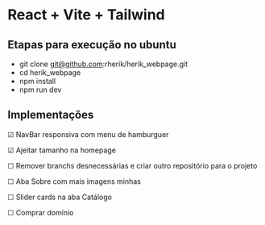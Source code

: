 # React + Vite + Tailwind

## Etapas para execução no ubuntu

- git clone git@github.com:rherik/herik_webpage.git
- cd herik_webpage
- npm install
- npm run dev

## Implementações

&#9745; NavBar responsiva com menu de hamburguer

&#9745; Ajeitar tamanho na homepage

&#9744; Remover branchs desnecessárias e criar outro repositório para o projeto

&#9744; Aba Sobre com mais imagens minhas

&#9744; Slider cards na aba Catálogo

&#9744; Comprar domínio
